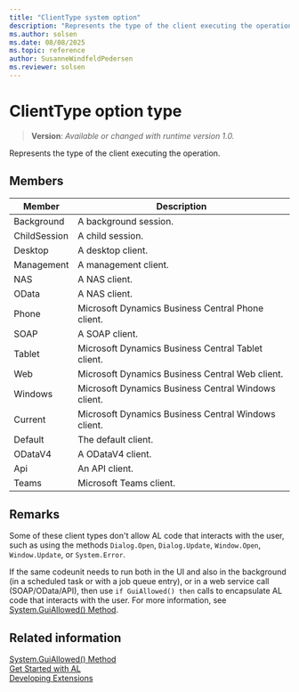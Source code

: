 ```yaml
---
title: "ClientType system option"
description: "Represents the type of the client executing the operation."
ms.author: solsen
ms.date: 08/08/2025
ms.topic: reference
author: SusanneWindfeldPedersen
ms.reviewer: solsen
---
```

[//]: # (START>DO_NOT_EDIT)
[//]: # (IMPORTANT:Do not edit any of the content between here and the END>DO_NOT_EDIT.)
[//]: # (Any modifications should be made in the .xml files in the ModernDev repo.)
# ClientType option type
> **Version**: _Available or changed with runtime version 1.0._

Represents the type of the client executing the operation.

## Members
|  Member  |  Description  |
|----------------|---------------|
|Background|A background session.|
|ChildSession|A child session.|
|Desktop|A desktop client.|
|Management|A management client.|
|NAS|A NAS client.|
|OData|A NAS client.|
|Phone|Microsoft Dynamics Business Central Phone client.|
|SOAP|A SOAP client.|
|Tablet|Microsoft Dynamics Business Central Tablet client.|
|Web|Microsoft Dynamics Business Central Web client.|
|Windows|Microsoft Dynamics Business Central Windows client.|
|Current|Microsoft Dynamics Business Central Windows client.|
|Default|The default client.|
|ODataV4|A ODataV4 client.|
|Api|An API client.|
|Teams|Microsoft Teams client.|

[//]: # (IMPORTANT: END>DO_NOT_EDIT)

## Remarks

Some of these client types don't allow AL code that interacts with the user, such as using the methods `Dialog.Open`, `Dialog.Update`, `Window.Open`, `Window.Update`, or `System.Error`.

If the same codeunit needs to run both in the UI and also in the background (in a scheduled task or with a job queue entry), or in a web service call (SOAP/OData/API), then use `if GuiAllowed() then` calls to encapsulate AL code that interacts with the user. For more information, see [System.GuiAllowed() Method](../system/system-guiallowed-method.md).

## Related information

[System.GuiAllowed() Method](../system/system-guiallowed-method.md)   
[Get Started with AL](../../devenv-get-started.md)  
[Developing Extensions](../../devenv-dev-overview.md)  